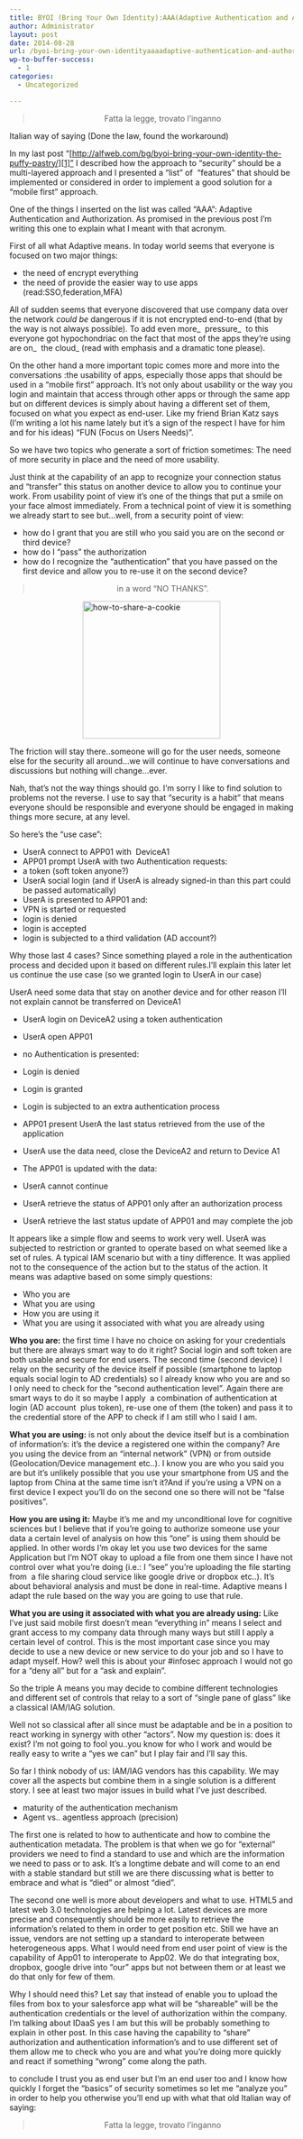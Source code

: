 ```yaml
---
title: BYOI (Bring Your Own Identity):AAA(Adaptive Authentication and Authorization)
author: Administrator
layout: post
date: 2014-08-28
url: /byoi-bring-your-own-identityaaaadaptive-authentication-and-authorization/
wp-to-buffer-success:
  - 1
categories:
  - Uncategorized

---
```

> <p align="center">
>   Fatta la legge, trovato l’inganno
> </p>

Italian way of saying (Done the law, found the workaround)

In my last post “[http://alfweb.com/bg/byoi-bring-your-own-identity-the-puffy-pastry/][1]” I described how the approach to “security” should be a&#160; multi-layered approach and I presented a “list” of&#160; “features” that should be implemented or considered in order to implement a good solution for a “mobile first” approach.

One of the things I inserted on the list was called “AAA”: Adaptive Authentication and Authorization. As promised in the previous post I’m writing this one to explain what I meant with that acronym.

First of all what Adaptive means. In today world seems that everyone is focused on two major things: 

  * the need of encrypt everything
  * the need of provide the easier way to use apps (read:SSO,federation,MFA)

All of sudden seems that everyone discovered that use company data over the network _could be_ dangerous if it is not encrypted end-to-end (that by the way is not always possible). To add even more_&#160; pressure_&#160; to this everyone got hypochondriac on the fact that most of the apps they’re using are on_&#160; the cloud_ (read with emphasis and a dramatic tone please).

On the other hand a more important topic comes more and more into the conversations :the usability of apps, especially those apps that should be used in a “mobile first” approach. It’s not only about usability or the way you login and maintain that access through other apps or through the same app but on different devices is simply about having a different set of them, focused on what you expect as end-user. Like my friend Brian Katz says (I’m writing a lot his name lately but it’s a sign of the respect I have for him and for his ideas) “FUN (Focus on Users Needs)”.

So we have two topics who generate a sort of friction sometimes: The need of more security in place and the need of more usability.

Just think at the capability of an app to recognize your connection status and “transfer” this status on another device to allow you to continue your work. From usability point of view it’s one of the things that put a smile on your face almost immediately. From a technical point of view it is something we already start to see but…well, from a security point of view:

  * how do I grant that you are still who you said you are on the second or third device?
  * how do I “pass” the authorization
  * how do I recognize the “authentication” that you have passed on the first device and allow you to re-use it on the second device?

> <p align="center">
>   in a word “NO THANKS”.
> </p>

[<img title="how-to-share-a-cookie" style="border-top: 0px; border-right: 0px; border-bottom: 0px; float: none; margin-left: auto; border-left: 0px; display: block; margin-right: auto" border="0" alt="how-to-share-a-cookie" src="http://alfweb.com/bg/wp-content/uploads/2014/08/howtoshareacookie_thumb.png" width="244" height="244" />][2] 

The friction will stay there..someone will go for the user needs, someone else for the security all around…we will continue to have conversations and discussions but nothing will change…ever.

Nah, that’s not the way things should go. I’m sorry I like to find solution to problems not the reverse. I use to say that “security is a habit” that means everyone should be responsible and everyone should be engaged in making things more secure, at any level.

So here’s the “use case”:

  * UserA connect to APP01 with&#160; DeviceA1
  * APP01 prompt UserA with two Authentication requests:
  * a token (soft token anyone?)
  * UserA social login (and if UserA is already signed-in than this part could be passed automatically)
  * UserA is presented to APP01 and:
  * VPN is started or requested
  * login is denied
  * login is accepted
  * login is subjected to a third validation (AD account?)

Why those last 4 cases? Since something played a role in the authentication process and decided upon it based on different rules.I’ll explain this later let us continue the use case (so we granted login to UserA in our case)

UserA need some data that stay on another device and for other reason I’ll not explain cannot be transferred on DeviceA1

  * UserA login on DeviceA2 using a token authentication
  * UserA open APP01
  * no Authentication is presented:
  * Login is denied
  * Login is granted
  * Login is subjected to an extra authentication process

  * APP01 present UserA the last status retrieved from the use of the application
  * UserA use the data need, close the DeviceA2 and return to Device A1 
  * The APP01 is updated with the data:
  * UserA cannot continue
  * UserA retrieve the status of APP01 only after an authorization process
  * UserA retrieve the last status update of APP01 and may complete the job

It appears like a simple flow and seems to work very well. UserA was subjected to restriction or granted to operate based on what seemed like a set of rules. A typical IAM scenario but with a tiny difference. It was applied not to the consequence of the action but to the status of the action. It means was adaptive based on some simply questions:

  * Who you are
  * What you are using
  * How you are using it
  * What you are using it associated with what you are already using

**Who you are:** the first time I have no choice on asking for your credentials but there are always smart way to do it right? Social login and soft token are both usable and secure for end users. The second time (second device) I relay on the security of the device itself if possible (smartphone to laptop equals social login to AD credentials) so I already know who you are and so I only need to check for the “second authentication level”. Again there are smart ways to do it so maybe I apply&#160; a combination of authentication at login (AD account&#160; plus token), re-use one of them (the token) and pass it to the credential store of the APP to check if I am still who I said I am.

**What you are using:** is not only about the device itself but is a combination of information&#8217;s: it’s the device a registered one within the company? Are you using the device from an “internal network” (VPN) or from outside (Geolocation/Device management etc..). I know you are who you said you are but it’s unlikely possible that you use your smartphone from US and the laptop from China at the same time isn’t it?And if you’re using a VPN on a first device I expect you’ll do on the second one so there will not be “false positives”.

**How you are using it:** Maybe it’s me and my unconditional love for cognitive sciences but I believe that if you’re going to authorize someone use your data a certain level of analysis on how this “one” is using them should be applied. In other words I’m okay let you use two devices for the same Application but I’m NOT okay to upload a file from one them since I have not control over what you’re doing (i.e.: I “see” you’re uploading the file starting from&#160; a file sharing cloud service like google drive or dropbox etc..). It’s about behavioral analysis and must be done in real-time. Adaptive means I adapt the rule based on the way you are going to use that rule.

**What you are using it associated with what you are already using:** Like I’ve just said mobile first doesn’t mean “everything in” means I select and grant access to my company data through many ways but still I apply a certain level of control. This is the most important case since you may decide to use a new device or new service to do your job and so I have to adapt myself. How? well this is about your #infosec approach I would not go for a “deny all” but for a “ask and explain”. 

So the triple A means you may decide to combine different technologies and different set of controls that relay to a sort of “single pane of glass” like a classical IAM/IAG solution.

Well not so classical after all since must be adaptable and be in a position to react working in synergy with other “actors”. Now my question is: does it exist? I’m not going to fool you..you know for who I work and would be really easy to write a “yes we can” but I play fair and I’ll say this.

So far I think nobody of us: IAM/IAG vendors has this capability. We may cover all the aspects but combine them in a single solution is a different story. I see at least two major issues in build what I’ve just described.

  * maturity of the authentication mechanism
  * Agent vs.. agentless approach (precision)

The first one is related to how to authenticate and how to combine the authentication metadata. The problem is that when we go for “external” providers we need to find a standard to use and which are the information we need to pass or to ask. It’s a longtime debate and will come to an end with a stable standard but still we are there discussing what is better to embrace and what is “died” or almost “died”.

The second one well is more about developers and what to use. HTML5 and latest web 3.0 technologies are helping a lot. Latest devices are more precise and consequently should be more easily to retrieve the information&#8217;s related to them in order to get position etc. Still we have an issue, vendors are not setting up a standard to interoperate between heterogeneous apps. What I would need from end user point of view is the capability of App01 to interoperate to App02. We do that integrating box, dropbox, google drive into “our” apps but not between them or at least we do that only for few of them. 

Why I should need this? Let say that instead of enable you to upload the files from box to your salesforce app what will be “shareable” will be the authentication credentials or the level of authorization within the company. I’m talking about IDaaS yes I am but this will be probably something to explain in other post. In this case having the capability to “share” authorization and authentication information&#8217;s and to use different set of them allow me to check who you are and what you’re doing more quickly and react if something “wrong” come along the path.

to conclude I trust you as end user but I’m an end user too and I know how quickly I forget the “basics” of security sometimes so let me “analyze you” in order to help you otherwise you’ll end up with what that old Italian way of saying:

> <p align="center">
>   Fatta la legge, trovato l’inganno
> </p>

 [1]: http://alfweb.com/bg/byoi-bring-your-own-identity-the-puffy-pastry/ "http://alfweb.com/bg/byoi-bring-your-own-identity-the-puffy-pastry/"
 [2]: http://alfweb.com/bg/wp-content/uploads/2014/08/howtoshareacookie.png